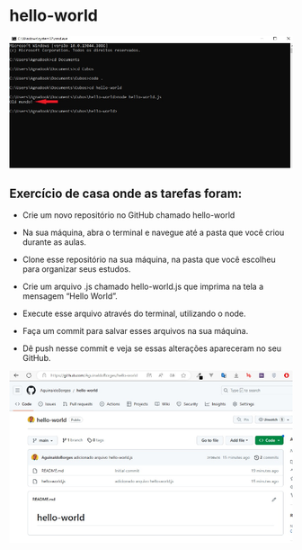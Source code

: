 # hello-world

![App Screenshot](./assets/screenshot-01.jpg)

## Exercício de casa onde as tarefas foram:

* Crie um novo repositório no GitHub chamado hello-world

* Na sua máquina, abra o terminal e navegue até a pasta que você criou durante as aulas.

* Clone esse repositório na sua máquina, na pasta que você escolheu para organizar seus estudos.

* Crie um arquivo .js chamado hello-world.js que imprima na tela a mensagem “Hello World”.

* Execute esse arquivo através do terminal, utilizando o node.

* Faça um commit para salvar esses arquivos na sua máquina.

* Dê push nesse commit e veja se essas alterações apareceram no seu GitHub.

![App Screenshot](./assets/screenshot-02.jpg)